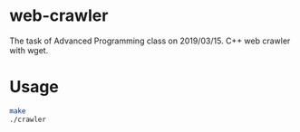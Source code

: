 # web-crawler
The task of Advanced Programming class on 2019/03/15. C++ web crawler with wget.

# Usage
```bash
make
./crawler
```
